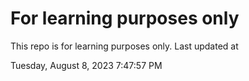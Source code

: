 # For learning purposes only
This repo is for learning purposes only.
Last updated at

Tuesday, August 8, 2023 7:47:57 PM

